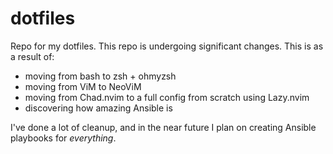 # dotfiles

Repo for my dotfiles. This repo is undergoing significant changes. This is as a
result of:

- moving from bash to zsh + ohmyzsh
- moving from ViM to NeoViM
- moving from Chad.nvim to a full config from scratch using Lazy.nvim
- discovering how amazing Ansible is

I've done a lot of cleanup, and in the near future I plan on creating Ansible
playbooks for _everything_.
